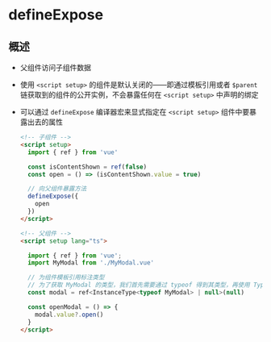 # defineExpose

## 概述

+ 父组件访问子组件数据

+ 使用 `<script setup>` 的组件是默认关闭的——即通过模板引用或者 `$parent` 链获取到的组件的公开实例，不会暴露任何在 `<script setup>` 中声明的绑定
+ 可以通过 `defineExpose` 编译器宏来显式指定在 `<script setup>` 组件中要暴露出去的属性

  ```html
  <!-- 子组件 -->
  <script setup>
    import { ref } from 'vue'

    const isContentShown = ref(false)
    const open = () => (isContentShown.value = true)

    // 向父组件暴露方法
    defineExpose({
      open
    })
  </script>
  ```

  ```html
  <!-- 父组件 -->
  <script setup lang="ts">

    import { ref } from 'vue';
    import MyModal from './MyModal.vue'

    // 为组件模板引用标注类型
    // 为了获取 MyModal 的类型，我们首先需要通过 typeof 得到其类型，再使用 TypeScript 内置的 InstanceType 工具类型来获取其实例类型
    const modal = ref<InstanceType<typeof MyModal> | null>(null)

    const openModal = () => {
      modal.value?.open()
    }
  </script>
  ```
